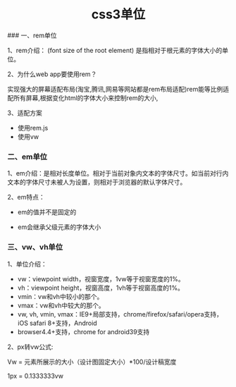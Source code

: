 <h1 align="center">css3单位</h1>
### 一、rem单位

1、rem介绍： (font size of the root element) 是指相对于根元素的字体大小的单位。

2、为什么web app要使用rem？

实现强大的屏幕适配布局(淘宝,腾讯,网易等网站都是rem布局适配)rem能等比例适配所有屏幕,根据变化html的字体大小来控制rem的大小,

3、适配方案

- 使用rem.js
- 使用vw

### 二、em单位

1、em介绍：是相对长度单位。相对于当前对象内文本的字体尺寸。如当前对行内文本的字体尺寸未被人为设置，则相对于浏览器的默认字体尺寸。

2、em特点：

- em的值并不是固定的

- em会继承父级元素的字体大小

  

### 三、vw、vh单位

1、单位介绍：

- vw：viewpoint width，视窗宽度，1vw等于视窗宽度的1%。
- vh：viewpoint height，视窗高度，1vh等于视窗高度的1%。
- vmin：vw和vh中较小的那个。
- vmax：vw和vh中较大的那个。
- vw, vh, vmin, vmax：IE9+局部支持，chrome/firefox/safari/opera支持，iOS safari 8+支持，Android 
- browser4.4+支持，chrome for android39支持

2、px转vw公式:

Vw = 元素所展示的大小（设计图固定大小）*100/设计稿宽度

1px = 0.1333333vw